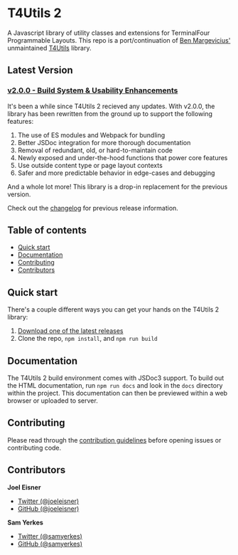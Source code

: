 # T4Utils 2

A Javascript library of utility classes and extensions for TerminalFour Programmable Layouts. This repo is a port/continuation of [Ben Margevicius'](https://github.com/bdm4) unmaintained [T4Utils](https://github.com/FPBSchoolOfNursing/T4Utils) library.

## Latest Version

### [v2.0.0 - Build System & Usability Enhancements](https://github.com/virginiacommonwealthuniversity/T4Utils2/releases/tag/v2.0.0)

It's been a while since T4Utils 2 recieved any updates. With v2.0.0, the library has been rewritten from the ground up to support the following features:

1. The use of ES modules and Webpack for bundling
2. Better JSDoc integration for more thorough documentation
3. Removal of redundant, old, or hard-to-maintain code
4. Newly exposed and under-the-hood functions that power core features
5. Use outside content type or page layout contexts
6. Safer and more predictable behavior in edge-cases and debugging

And a whole lot more! This library is a drop-in replacement for the previous version.

Check out the [changelog](changelog.md) for previous release information.

## Table of contents

-   [Quick start](#quick-start)
-   [Documentation](#documentation)
-   [Contributing](#contributing)
-   [Contributors](#contributors)

## Quick start

There's a couple different ways you can get your hands on the T4Utils 2 library:

1. [Download one of the latest releases](https://github.com/virginiacommonwealthuniversity/T4Utils2/releases)
2. Clone the repo, `npm install`, and `npm run build`

## Documentation

The T4Utils 2 build environment comes with JSDoc3 support. To build out the HTML documentation, run `npm run docs` and look in the `docs` directory within the project. This documentation can then be previewed within a web browser or uploaded to server.

## Contributing

Please read through the [contribution guidelines](contribute.md) before opening issues or contributing code.

## Contributors

**Joel Eisner**

-   [Twitter (@joeleisner)](https://twitter.com/joeleisner)
-   [GitHub (@joeleisner)](https://github.com/joeleisner)

**Sam Yerkes**

-   [Twitter (@samyerkes)](https://twitter.com/samyerkes)
-   [GitHub (@samyerkes)](https://github.com/samyerkes)

